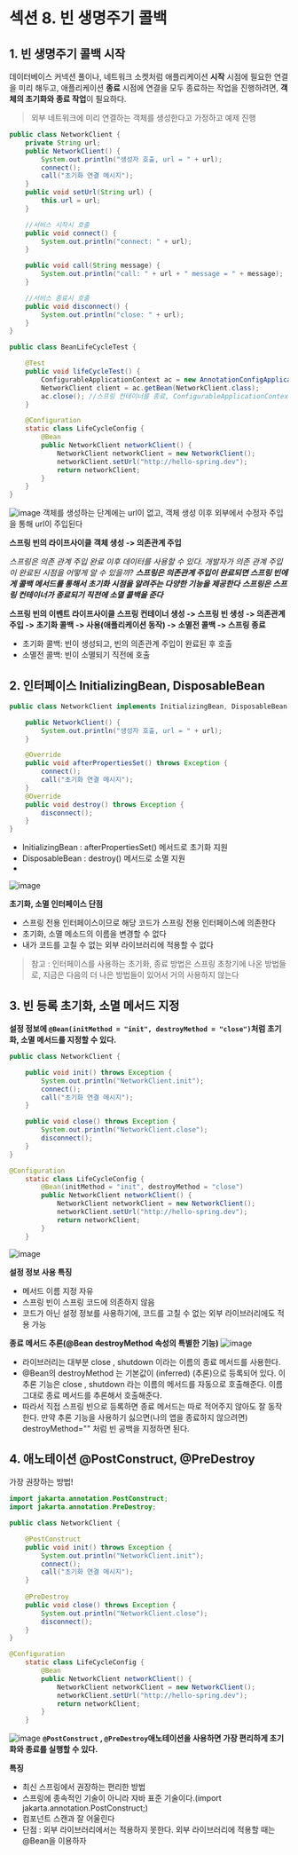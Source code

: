 # 섹션 8. 빈 생명주기 콜백

## 1. 빈 생명주기 콜백 시작

데이터베이스 커넥션 풀이나, 네트워크 소켓처럼 애플리케이션 **시작** 시점에 필요한 연결을 미리 해두고, 
애플리케이션 **종료** 시점에 연결을 모두 종료하는 작업을 진행하려면, **객체의 초기화와 종료 작업**이
필요하다.

> 외부 네트워크에 미리 연결하는 객체를 생성한다고 가정하고 예제 진행

```java
public class NetworkClient {
    private String url;
    public NetworkClient() {
        System.out.println("생성자 호출, url = " + url);
        connect();
        call("초기화 연결 메시지");
    }
    public void setUrl(String url) {
        this.url = url;
    }

    //서비스 시작시 호출
    public void connect() {
        System.out.println("connect: " + url);
    }

    public void call(String message) {
        System.out.println("call: " + url + " message = " + message);
    }

    //서비스 종료시 호출
    public void disconnect() {
        System.out.println("close: " + url);
    }
}
```

```java
public class BeanLifeCycleTest {

    @Test
    public void lifeCycleTest() {
        ConfigurableApplicationContext ac = new AnnotationConfigApplicationContext(LifeCycleConfig.class);
        NetworkClient client = ac.getBean(NetworkClient.class);
        ac.close(); //스프링 컨테이너를 종료, ConfigurableApplicationContext 필요
    }

    @Configuration
    static class LifeCycleConfig {
        @Bean
        public NetworkClient networkClient() {
            NetworkClient networkClient = new NetworkClient();
            networkClient.setUrl("http://hello-spring.dev");
            return networkClient;
        }
    }
}
```


![image](https://github.com/2024-SpringStudy/spring/assets/92051742/518c95d9-9068-40c6-a18d-c2db7e8b140a)
객체를 생성하는 단계에는 url이 없고, 객체 생성 이후 외부에서 수정자 주입을 통해 url이 주입된다

**스프링 빈의 라이프사이클**
**객체 생성 -> 의존관계 주입**

_스프링은 의존 관계 주입 완료 이후 데이터를 사용할 수 있다._
_개발자가 의존 관계 주입이 완료된 시점을 어떻게 알 수 있을까?_
**_스프링은 의존관계 주입이 완료되면 스프링 빈에게 콜백 메서드를 통해서 초기화 시점을 알려주는 다양한
기능을 제공한다_**
**_스프링은 스프링 컨테이너가 종료되기 직전에 소멸 콜백을 준다_**

**스프링 빈의 이벤트 라이프사이클**
**스프링 컨테이너 생성 -> 스프링 빈 생성 -> 의존관계 주입 -> 초기화 콜백 -> 사용(애플리케이션 동작) -> 소멸전 콜백 -> 스프링
종료**

- 초기화 콜백: 빈이 생성되고, 빈의 의존관계 주입이 완료된 후 호출
- 소멸전 콜백: 빈이 소멸되기 직전에 호출


## 2. 인터페이스 InitializingBean, DisposableBean

```java
public class NetworkClient implements InitializingBean, DisposableBean {

    public NetworkClient() {
        System.out.println("생성자 호출, url = " + url);
    }

    @Override
    public void afterPropertiesSet() throws Exception {
        connect();
        call("초기화 연결 메시지");
    }
    @Override
    public void destroy() throws Exception {
        disconnect();
    }
}
```

- InitializingBean : afterPropertiesSet() 메서드로 초기화 지원
- DisposableBean : destroy() 메서드로 소멸 지원
- 
![image](https://github.com/2024-SpringStudy/spring/assets/92051742/c8138723-ec23-46b3-beb0-b4ebcda55580)

**초기화, 소멸 인터페이스 단점**
- 스프링 전용 인터페이스이므로 해당 코드가 스프링 전용 인터페이스에 의존한다
- 초기화, 소멸 메소드의 이름을 변경할 수 없다
- 내가 코드를 고칠 수 없는 외부 라이브러리에 적용할 수 없다

> 참고 : 인터페이스를 사용하는 초기화, 종료 방법은 스프링 초창기에 나온 방법들로, 지금은 다음의 더
나은 방법들이 있어서 거의 사용하지 않는다

## 3. 빈 등록 초기화, 소멸 메서드 지정
**설정 정보에 ```@Bean(initMethod = "init", destroyMethod = "close")```처럼 초기화, 소멸 메서드를 지정할 수 있다.**

```java
public class NetworkClient {

    public void init() throws Exception {
        System.out.println("NetworkClient.init");
        connect();
        call("초기화 연결 메시지");
    }

    public void close() throws Exception {
        System.out.println("NetworkClient.close");
        disconnect();
    }
}
```
```java
@Configuration
    static class LifeCycleConfig {
        @Bean(initMethod = "init", destroyMethod = "close")
        public NetworkClient networkClient() {
            NetworkClient networkClient = new NetworkClient();
            networkClient.setUrl("http://hello-spring.dev");
            return networkClient;
        }
    }
```
![image](https://github.com/2024-SpringStudy/spring/assets/92051742/aa3b7dad-5513-44dc-9036-8e05a25af3b0)

**설정 정보 사용 특징**

- 메서드 이름 지정 자유
- 스프링 빈이 스프링 코드에 의존하지 않음
- 코드가 아닌 설정 정보를 사용하기에, 코드를 고칠 수 없는 외부 라이브러리에도 적용 가능

**종료 메서드 추론(@Bean destroyMethod 속성의 특별한 기능)**
![image](https://github.com/2024-SpringStudy/spring/assets/92051742/314d6646-80b2-487b-885f-918bd661898a)

- 라이브러리는 대부분 close , shutdown 이라는 이름의 종료 메서드를 사용한다.
- @Bean의 destroyMethod 는 기본값이 (inferred) (추론)으로 등록되어 있다. 이 추론 기능은 close , shutdown 라는 이름의 메서드를 자동으로 호출해준다. 이름 그대로 종료 메서드를 추론해서 호출해준다.
- 따라서 직접 스프링 빈으로 등록하면 종료 메서드는 따로 적어주지 않아도 잘 동작한다. 만약 추론 기능을 사용하기 싫으면(나의 앱을 종료하지 않으려면) destroyMethod="" 처럼 빈 공백을 지정하면 된다.


## 4. 애노테이션  @PostConstruct, @PreDestroy
가장 권장하는 방법!

```java
import jakarta.annotation.PostConstruct;
import jakarta.annotation.PreDestroy;

public class NetworkClient {

    @PostConstruct
    public void init() throws Exception {
        System.out.println("NetworkClient.init");
        connect();
        call("초기화 연결 메시지");
    }
    
    @PreDestroy
    public void close() throws Exception {
        System.out.println("NetworkClient.close");
        disconnect();
    }
}
```

```java
@Configuration
    static class LifeCycleConfig {
        @Bean
        public NetworkClient networkClient() {
            NetworkClient networkClient = new NetworkClient();
            networkClient.setUrl("http://hello-spring.dev");
            return networkClient;
        }
    }
```
![image](https://github.com/2024-SpringStudy/spring/assets/92051742/ca8d64dc-3d7d-475b-919f-3de6e4f9e245)
**```@PostConstruct``` , ```@PreDestroy```애노테이션을 사용하면 가장 편리하게 초기화와 종료를 실행할 수 있다.**

**특징**
- 최신 스프링에서 권장하는 편리한 방법
- 스프링에 종속적인 기술이 아니라 자바 표준 기술이다.(import jakarta.annotation.PostConstruct;)
- 컴포넌트 스캔과 잘 어울린다
- 단점 : 외부 라이브러리에서는 적용하지 못한다. 외부 라이브러리에 적용할 때는 @Bean을 이용하자
